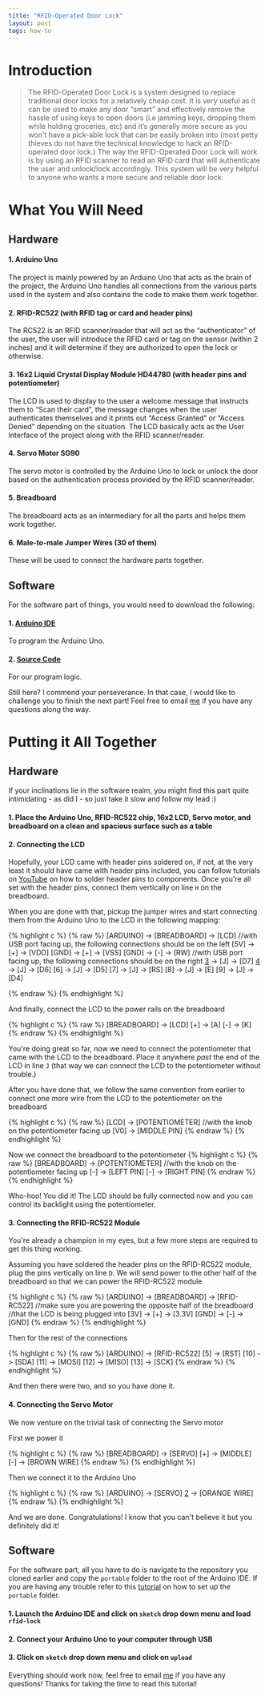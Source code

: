 ```yaml
---
title: "RFID-Operated Door Lock"
layout: post
tags: how-to
---
```


# Introduction
> The RFID-Operated Door Lock is a system designed to replace traditional door locks for a relatively cheap cost. It is very useful as it can be used to make any door “smart” and effectively remove the hassle of using keys to open doors (i.e jamming keys, dropping them while holding groceries, etc) and it’s generally more secure as you won't have a pick-able lock that can be easily broken into (most petty thieves do not have the technical knowledge to hack an RFID-operated door lock.) The way the RFID-Operated Door Lock will work is by using an RFID scanner to read an RFID card that will authenticate the user and unlock/lock accordingly. This system will be very helpful to anyone who wants a more secure and reliable door lock.

# What You Will Need
## Hardware

#### 1. Arduino Uno
The project is mainly powered by an Arduino Uno that acts as the brain of the project, the Arduino Uno handles all connections from the various parts used in the system and also contains the code to make them work together.

#### 2. RFID-RC522 (with RFID tag or card and header pins)
The RC522 is an RFID scanner/reader that will act as the “authenticator” of the user, the user will introduce the RFID card or tag on the sensor (within 2 inches) and it will determine if they are authorized to open the lock or otherwise.

#### 3. 16x2 Liquid Crystal Display Module HD44780 (with header pins and potentiometer)
The LCD is used to display to the user a welcome message that instructs them to “Scan their card”, the message changes when the user authenticates themselves and it prints out “Access Granted” or “Access Denied” depending on the situation. The LCD basically acts as the User Interface of the project along with the RFID scanner/reader.

#### 4. Servo Motor SG90
The servo motor is controlled by the Arduino Uno to lock or unlock the door based on the authentication process provided by the RFID scanner/reader.

#### 5. Breadboard
The breadboard acts as an intermediary for all the parts and helps them work together.

#### 6. Male-to-male Jumper Wires (30 of them)
These will be used to connect the hardware parts together.

## Software

For the software part of things, you would need to download the following:
#### 1. [Arduino IDE][1]
To program the Arduino Uno.
#### 2. [Source Code][2] 
For our program logic.

Still here? I commend your perseverance. In that case, I would like to challenge you to finish the next part! Feel free to email [me][email] if you have any questions along the way.

# Putting it All Together


## Hardware

If your inclinations lie in the software realm, you might find this part quite intimidating - as did I - so just take it slow and follow my lead :)

#### 1. Place the Arduino Uno, RFID-RC522 chip, 16x2 LCD, Servo motor, and breadboard on a clean and spacious surface such as a table

#### 2. Connecting the LCD
Hopefully, your LCD came with header pins soldered on, if not, at the very least it should have came with header pins included, you can follow tutorials on [YouTube][3] on how to solder header pins to components. Once you're all set with the header pins, connect them vertically on line `H` on the breadboard.

When you are done with that, pickup the jumper wires and start connecting them from the Arduino Uno to the LCD in the following mapping:

{% highlight c %}
{% raw %}
[ARDUINO] -> [BREADBOARD] -> [LCD]
//with USB port facing up, the following connections should be on the left
[5V]  ->  [+] -> [VDD]
[GND] ->  [+] -> [VSS]
[GND] -> [-] -> [RW]
//with USB port facing up, the following connections should be on the right
[3] -> [J] -> [D7]
[4] -> [J] -> [D6]
[6] -> [J] -> [D5]
[7] -> [J] -> [RS]
[8] -> [J] -> [E]
[9] -> [J] -> [D4]

{% endraw %}
{% endhighlight %}

And finally, connect the LCD to the power rails on the breadboard

{% highlight c %}
{% raw %}
[BREADBOARD] -> [LCD]
[+] -> [A]
[-] -> [K]
{% endraw %}
{% endhighlight %}

You're doing great so far, now we need to connect the potentiometer that came with the LCD to the breadboard. Place it anywhere *past* the end of the LCD in line `J` (that way we can connect the LCD to the potentiometer without trouble.)

After you have done that, we follow the same convention from earlier to connect one more wire from the LCD to the potentiometer on the breadboard

{% highlight c %}
{% raw %}
[LCD] -> [POTENTIOMETER]
//with the knob on the potentiometer facing up
[V0] -> [MIDDLE PIN]
{% endraw %}
{% endhighlight %}

Now we connect the breadboard to the potentiometer
{% highlight c %}
{% raw %}
[BREADBOARD] -> [POTENTIOMETER]
//with the knob on the potentiometer facing up
[-] -> [LEFT PIN]
[-] -> [RIGHT PIN]
{% endraw %}
{% endhighlight %}

Who-hoo! You did it! The LCD should be fully connected now and you can control its backlight using the potentiometer.

#### 3. Connecting the RFID-RC522 Module
You're already a champion in my eyes, but a few more steps are required to get this thing working. 

Assuming you have soldered the header pins on the RFID-RC522 module, plug the pins vertically on line `D`. We will send power to the other half of the breadboard so that we can power the RFID-RC522 module

{% highlight c %}
{% raw %}
[ARDUINO] -> [BREADBOARD] -> [RFID-RC522]
//make sure you are powering the opposite half of the breadboard
//that the LCD is being plugged into
[3V] -> [+] -> [3.3V]
[GND] -> [-] -> [GND]
{% endraw %}
{% endhighlight %}

Then for the rest of the connections

{% highlight c %}
{% raw %}
[ARDUINO] -> [RFID-RC522]
[5] -> [RST]
[10] -> [SDA]
[11] -> [MOSI]
[12] -> [MISO]
[13] -> [SCK]
{% endraw %}
{% endhighlight %}

And then there were two, and so you have done it.

#### 4. Connecting the Servo Motor
We now venture on the trivial task of connecting the Servo motor 

First we power it

{% highlight c %}
{% raw %}
[BREADBOARD] -> [SERVO]
[+] -> [MIDDLE]
[-] -> [BROWN WIRE]
{% endraw %}
{% endhighlight %}

Then we connect it to the Arduino Uno

{% highlight c %}
{% raw %}
[ARDUINO] -> [SERVO]
[2] -> [ORANGE WIRE]
{% endraw %}
{% endhighlight %}

And we are done. Congratulations! I know that you can't believe it but you definitely did it!

## Software

For the software part, all you have to do is navigate to the repository you cloned earlier and copy the `portable` folder to the root of the Arduino IDE. If you are having any trouble refer to this [tutorial][4] on how to set up the `portable` folder.

#### 1. Launch the Arduino IDE and click on `sketch` drop down menu and load `rfid-lock`
#### 2. Connect your Arduino Uno to your computer through USB
#### 3. Click on `sketch` drop down menu and click on `upload`

Everything should work now, feel free to email [me][email] if you have any questions! Thanks for taking the time to read this tutorial!


[email]: mailto:alimorsh@buffalo.edu
[1]: https://www.arduino.cc/en/Main/Software
[2]: https://github.com/aliofye/rfid-door-lock
[3]: https://www.youtube.com/watch?v=uzxw1yl1s_M
[4]: https://www.arduino.cc/en/Guide/PortableIDE